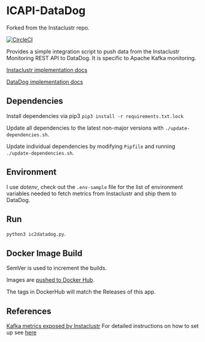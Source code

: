 # ICAPI-DataDog

Forked from the Instaclustr repo.

[![CircleCI](https://circleci.com/gh/lendi-au/ICAPI-DataDog/tree/master.svg?style=svg)](https://circleci.com/gh/lendi-au/ICAPI-DataDog/tree/master)

Provides a simple integration script to push data from the Instaclustr
Monitoring REST API to DataDog. It is specific to Apache Kafka monitoring.

[Instaclustr implementation docs](./instaclustr/README.md)

[DataDog implementation docs](./localdatadog/README.md)

## Dependencies

Install dependencies via pip3 `pip3 install -r requirements.txt.lock`

Update all dependencies to the latest non-major versions with `./update-dependencies.sh`.

Update individual dependencies by modifying `Pipfile` and running `./update-dependencies.sh`.

## Environment

I use _dotenv_, check out the `.env-sample` file for the list of environment
variables needed to fetch metrics from Instaclustr and ship them to DataDog.

## Run

`python3 ic2datadog.py`.

## Docker Image Build

SemVer is used to increment the builds.

Images are [pushed to Docker Hub](https://hub.docker.com/r/tedk42/ic2datadog).

The tags in DockerHub will match the Releases of this app.

## References

[Kafka metrics exposed by Instaclustr](https://www.instaclustr.com/support/api-integrations/api-reference/monitoring-api/kafka-metrics-exposed-in-the-monitoring-api/)
For detailed instructions on how to set up see [here](https://support.instaclustr.com/hc/en-us/articles/215566468)
